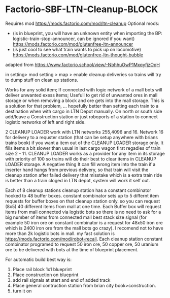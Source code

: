 # Factorio-SBF-LTN-Cleanup-BLOCK
Requires mod https://mods.factorio.com/mod/ltn-cleanup
Optional mods:
 * (is in blueprint, you will have an unknown entity when importing the BP:  logistic-train-stop-announcer, can be ignored if you want) https://mods.factorio.com/mod/glutenfree-ltn-announcer 
 * (is just cool to see what train wants to pick up on locomotive) https://mods.factorio.com/mod/glutenfree-ltn-thought-bubble
 
adapted from https://www.factorio.school/view/-NbhhuOwP1MxqyfjzOqH

in setting> mod setting > map > enable cleanup deliveries so trains will try to dump stuff on clean up stations.

Works for any solid item; If connected with logic network of a mall bots will deliver unwanted exess items;  Usefull to get rid of unwanted ores in mall storage or when removing a block and ore gets into the mall storage.
This is a solution for that problem, ... hopefully better than setting each train to a destination when with cargo in LTN Depot manually.
On north or south side add/leave a Construction station or just roboports of a station to connect logistic networks of left and right side.

2 CLEANUP LOADER work with LTN networks 255,4096 and 16. Network 16 for delivery to a requster station (that can be setup anywhere with brians trains book) if you want a item out of the CLEANUP LOADER storage only. It fills items a bit slower than usual in last cargo wagon first regadles of train size 2 - 11. CLEANUP LOADER works as a provider for any item in its storage with priority of 100 so trains will do their best to clear items in CLEANUP LOADER storage. 
A negative thing It can fill wrong item into the train if a inserter hand hangs from previous delivery, so that train will visit the cleanup station after failed delivery that misstake which is a extra train ride is better than a train cloged in LTN depot, system will work it self out.

Each of 8 cleanup stations cleanup station has a constant combinator hooked to 48 buffer boxes. constant combinator sets up to 5 differnt item requests for buffer boxes on that cleanup station only. so you can request (8x5) 40 different items from mall at one time.
Each Buffer box will request items from mall connected via logistic bots so there is no need to ask for a big number of items from connected mall best stack size signal (for example 50 iron ore on constant combinator is a request for 48x50 iron ore which is 2400 iron ore from the mall bots go crazy). I recomend not to have more than 2k logistic bots in mall. my fast solution is https://mods.factorio.com/mod/robot-recall.
Each cleanup station constant combinator programed to request 50 iron ore, 50 copper ore, 50 uranium ore to be delivered with bots at the time of blueprint placement.

For automatic build best way is:
1. Place rail block 1x1 blueprint
2. Place construction on blueprint
3. add rail signals at start and end of added track
4. Place general contruction station from brian city book>construction.
5. turn it on
